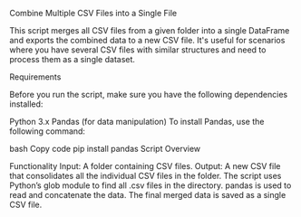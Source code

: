 Combine Multiple CSV Files into a Single File

This script merges all CSV files from a given folder into a single DataFrame and exports the combined data to a new CSV file. It's useful for scenarios where you have several CSV files with similar structures and need to process them as a single dataset.

Requirements

Before you run the script, make sure you have the following dependencies installed:

Python 3.x
Pandas (for data manipulation)
To install Pandas, use the following command:

bash
Copy code
pip install pandas
Script Overview

Functionality
Input: A folder containing CSV files.
Output: A new CSV file that consolidates all the individual CSV files in the folder.
The script uses Python’s glob module to find all .csv files in the directory.
pandas is used to read and concatenate the data.
The final merged data is saved as a single CSV file.

